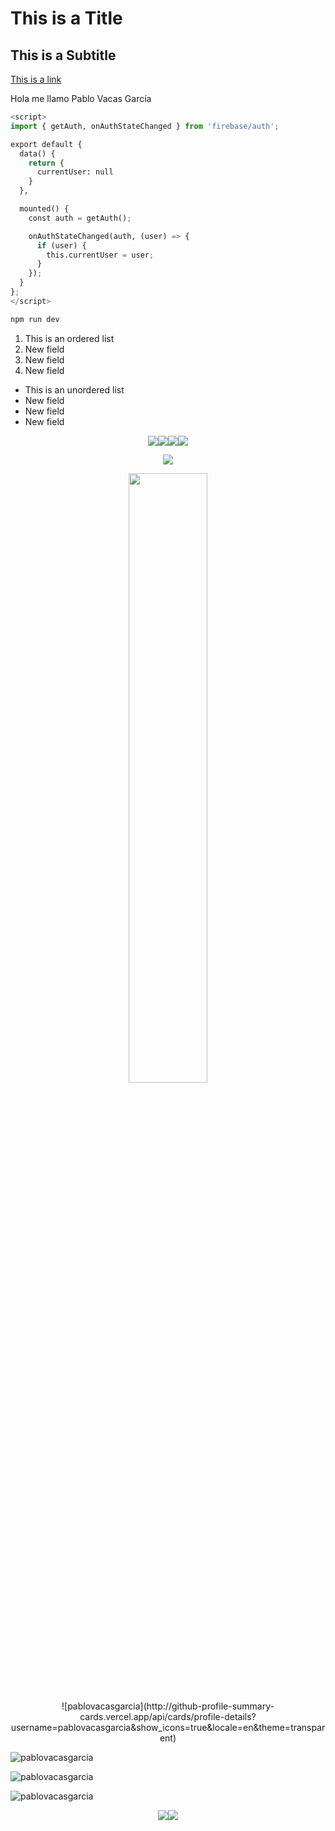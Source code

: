 # This is a Title

## This is a Subtitle

[This is a link]()

Hola me llamo Pablo Vacas García

```python
<script>
import { getAuth, onAuthStateChanged } from 'firebase/auth';

export default {
  data() {
    return {
      currentUser: null
    }
  },

  mounted() {
    const auth = getAuth();

    onAuthStateChanged(auth, (user) => {
      if (user) {
        this.currentUser = user;
      }
    });
  }
};
</script>
```

```bash
npm run dev
```

1.  This is an ordered list
2.  New field
3.  New field
4.  New field

*   This is an unordered list
*   New field
*   New field
*   New field

<p align="center"><img src="https://img.shields.io/github/commits-since/username/repositoryname/latest?style=flat&color=%2311cdef" /><img src="https://img.shields.io/github/downloads/username/repositoryname/total?style=flat&color=%2311cdef" /><img src="https://img.shields.io/github/forks/username/repositoryname?style=flat&color=%2311cdef" /><img src="https://img.shields.io/github/stars/username/repositoryname?style=flat&color=%2311cdef" /></p><p align="center"><img src="https://skillicons.dev/icons?i=html,css,js,php" /></p><p align="center"><img src="https://firebasestorage.googleapis.com/v0/b/readmeasy.appspot.com/o/images%2Fwhite.webp?alt=media&token=8e57af31-7a0f-4ca8-aaf0-ae588144c478" style="width: 50%;" /></p><p align="center">![pablovacasgarcia](http://github-profile-summary-cards.vercel.app/api/cards/profile-details?username=pablovacasgarcia&show_icons=true&locale=en&theme=transparent)

![pablovacasgarcia](https://github-readme-stats.vercel.app/api?username=pablovacasgarcia&show_icons=true&locale=en&rank_icon=github&theme=transparent)

![pablovacasgarcia](https://github-readme-streak-stats.herokuapp.com/?user=pablovacasgarcia&theme=transparent)

![pablovacasgarcia](https://github-profile-trophy.vercel.app/?username=pablovacasgarcia&theme=flat&column=7)</p><p align="center">[![](https://img.shields.io/badge/Instagram-E4405F?style=for-the-badge&logo=instagram&logoColor=white)](https://instagram.com/pablovacass)[![](https://img.shields.io/badge/Gmail-D14836?style=for-the-badge&logo=gmail&logoColor=white)](mailto:pablovacasgarcia@gmail.com)</p>
